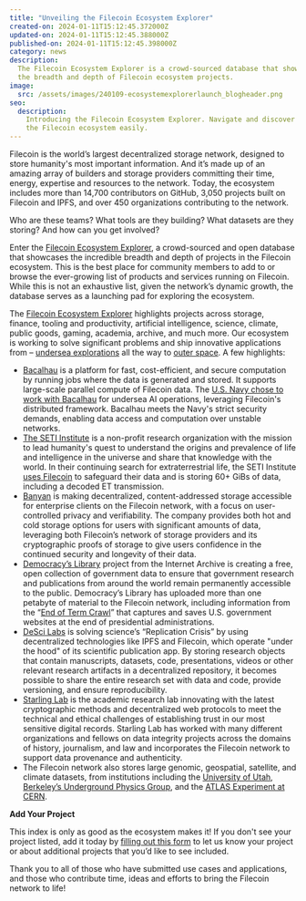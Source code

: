 ```yaml
---
title: "Unveiling the Filecoin Ecosystem Explorer"
created-on: 2024-01-11T15:12:45.372000Z
updated-on: 2024-01-11T15:12:45.388000Z
published-on: 2024-01-11T15:12:45.398000Z
category: news
description:
  The Filecoin Ecosystem Explorer is a crowd-sourced database that showcases
  the breadth and depth of Filecoin ecosystem projects.
image:
  src: /assets/images/240109-ecosystemexplorerlaunch_blogheader.png
seo:
  description:
    Introducing the Filecoin Ecosystem Explorer. Navigate and discover
    the Filecoin ecosystem easily.
---
```


Filecoin is the world’s largest decentralized storage network, designed to store humanity's most important information. And it’s made up of an amazing array of builders and storage providers committing their time, energy, expertise and resources to the network. Today, the ecosystem includes more than 14,700 contributors on GitHub, 3,050 projects built on Filecoin and IPFS, and over 450 organizations contributing to the network.

Who are these teams? What tools are they building? What datasets are they storing? And how can you get involved?

Enter the [Filecoin Ecosystem Explorer](/ecosystem), a crowd-sourced and open database that showcases the incredible breadth and depth of projects in the Filecoin ecosystem. This is the best place for community members to add to or browse the ever-growing list of products and services running on Filecoin. While this is not an exhaustive list, given the network’s dynamic growth, the database serves as a launching pad for exploring the ecosystem.

The [Filecoin Ecosystem Explorer](/ecosystem) highlights projects across storage, finance, tooling and productivity, artificial intelligence, science, climate, public goods, gaming, academia, archive, and much more. Our ecosystem is working to solve significant problems and ship innovative applications from – [undersea explorations](/ecosystem-projects/bacalhau) all the way to [outer space](/ecosystem-projects/seti-institute). A few highlights:

- [Bacalhau](/ecosystem-projects/bacalhau) is a platform for fast, cost-efficient, and secure computation by running jobs where the data is generated and stored. It supports large-scale parallel compute of Filecoin data. The [U.S. Navy chose to work with Bacalhau](https://blog.bacalhau.org/p/us-navy-chooses-bacalhau-to-manage) for undersea AI operations, leveraging Filecoin's distributed framework. Bacalhau meets the Navy's strict security demands, enabling data access and computation over unstable networks.
- [The SETI Institute](/ecosystem-projects/seti-institute) is a non-profit research organization with the mission to lead humanity's quest to understand the origins and prevalence of life and intelligence in the universe and share that knowledge with the world. In their continuing search for extraterrestrial life, the SETI Institute [uses Filecoin](https://destor.com/seti) to safeguard their data and is storing 60+ GiBs of data, including a decoded ET transmission.
- [Banyan](/ecosystem-projects/banyan) is making decentralized, content-addressed storage accessible for enterprise clients on the Filecoin network, with a focus on user-controlled privacy and verifiability. The company provides both hot and cold storage options for users with significant amounts of data, leveraging both Filecoin’s network of storage providers and its cryptographic proofs of storage to give users confidence in the continued security and longevity of their data.
- [Democracy’s Library](/ecosystem-projects/democracys-library) project from the Internet Archive is creating a free, open collection of government data to ensure that government research and publications from around the world remain permanently accessible to the public. Democracy’s Library has uploaded more than one petabyte of material to the Filecoin network, including information from the “[End of Term Crawl](https://eotarchive.org/)” that captures and saves U.S. government websites at the end of presidential administrations.
- [DeSci Labs](/ecosystem-projects/desci-labs) is solving science’s “Replication Crisis” by using decentralized technologies like IPFS and Filecoin, which operate "under the hood" of its scientific publication app. By storing research objects that contain manuscripts, datasets, code, presentations, videos or other relevant research artifacts in a decentralized repository, it becomes possible to share the entire research set with data and code, provide versioning, and ensure reproducibility.
- [Starling Lab](/ecosystem-projects/starling-lab) is the academic research lab innovating with the latest cryptographic methods and decentralized web protocols to meet the technical and ethical challenges of establishing trust in our most sensitive digital records. Starling Lab has worked with many different organizations and fellows on data integrity projects across the domains of history, journalism, and law and incorporates the Filecoin network to support data provenance and authenticity.
- The Filecoin network also stores large genomic, geospatial, satellite, and climate datasets, from institutions including the [University of Utah](/ecosystem-projects/university-of-utah), [Berkeley’s Underground Physics Group](/ecosystem-projects/uc-berkeley-underground-physics-group), and the [ATLAS Experiment at CERN](/ecosystem-projects/atlas-experiment-at-cern).

**Add Your Project**

This index is only as good as the ecosystem makes it! If you don't see your project listed, add it today by [filling out this form](/ecosystem-explorer/project-form) to let us know your project or about additional projects that you’d like to see included.

Thank you to all of those who have submitted use cases and applications, and those who contribute time, ideas and efforts to bring the Filecoin network to life!
